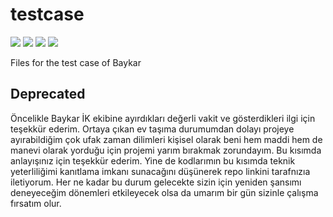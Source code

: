 # testcase

<img src="https://img.shields.io/github/last-commit/furkantaskin/testcase"> <img src="https://img.shields.io/github/languages/count/furkantaskin/testcase"> <img src="https://img.shields.io/github/v/release/twbs/bootstrap?label=bootstrap"> <img src="https://img.shields.io/github/v/release/jquery/jquery?label=JQuery">

Files for the test case of Baykar

## Deprecated

Öncelikle Baykar İK ekibine ayırdıkları değerli vakit ve gösterdikleri ilgi için teşekkür ederim. Ortaya çıkan ev taşıma durumumdan dolayı projeye ayırabildiğim çok ufak zaman dilimleri kişisel olarak beni hem maddi hem de manevi olarak yorduğu için projemi yarım bırakmak zorundayım. Bu kısımda anlayışınız için teşekkür ederim. Yine de kodlarımın bu kısımda teknik yeterliliğimi kanıtlama imkanı sunacağını düşünerek repo linkini tarafnızıa iletiyorum. Her ne kadar bu durum gelecekte sizin için yeniden şansımı deneyeceğim dönemleri etkileyecek olsa da umarım bir gün sizinle çalışma fırsatım olur.
